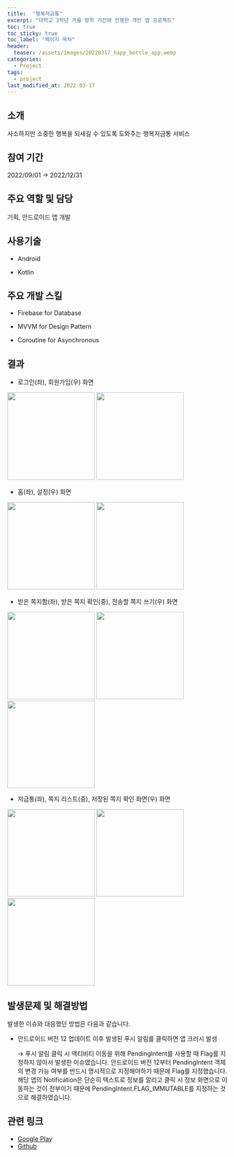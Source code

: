```yaml
---
title:  "행복저금통"
excerpt: "대학교 3학년 겨울 방학 기간에 진행한 개인 앱 프로젝트"
toc: true
toc_sticky: true
toc_label: "페이지 목차"
header:
  teaser: /assets/images/20220317_happ_bottle_app.webp
categories:
  - Project
tags:
  - project
last_modified_at: 2022-03-17
---
```


## 소개

사소하지만 소중한 행복을 되새길 수 있도록 도와주는 행복저금통 서비스<br/>

## 참여 기간

2022/09/01 → 2022/12/31<br/>


## 주요 역할 및 담당

기획, 안드로이드 앱 개발<br/>

## 사용기술

- Android
  
- Kotlin
  

## 주요 개발 스킬

- Firebase for Database
  
- MVVM for Design Pattern
  
- Coroutine for Asynchronous
  
  
## 결과

- 로그인(좌), 회원가입(우) 화면
  

 <img src="/assets/images/20220317_happy_bottle_login.jpeg" width="200"/> <img src="/assets/images/20220317_happy_bottle_sign_in.jpeg" width="200"/>

- 홈(좌), 설정(우) 화면
  

<img src="/assets/images/20220317_happy_bottle_home.gif" width="200"/> <img src="/assets/images/20220317_happy_bottle_settings.jpeg" width="200"/>

- 받은 쪽지함(좌), 받은 쪽지 확인(중), 전송할 쪽지 쓰기(우) 화면
  

<img src="/assets/images/20220317_happy_bottle_send_msg.jpeg" width="200"/> <img src="/assets/images/20220317_happy_bottle_check_send_msg.jpeg" width="200"/> <img src="/assets/images/20220317_happy_bottle_write_send_msg.jpeg" width="200"/>

- 저금통(좌), 쪽지 리스트(중), 저장된 쪽지 확인 화면(우) 화면
  

<img src="/assets/images/20220317_happy_bottle_check_bottle.jpeg" width="200"/> <img src="/assets/images/20220317_happy_bottle_check_save_msg.jpeg" width="200"/> <img src="/assets/images/20220317_happy_bottle_confirm_save_msg.jpeg" width="200"/>


## 발생문제 및 해결방법

발생한 이슈와 대응했던 방법은 다음과 같습니다.<br/>

- 안드로이드 버전 12 업데이트 이후 발생된 푸시 알림를 클릭하면 앱 크러시 발생
  
  → 푸시 알림 클릭 시 액티비티 이동을 위해 PendingIntent를 사용할 때 Flag를 지정하지 않아서 발생한 이슈였습니다. 안드로이드 버전 12부터 PendingIntent 객체의 변경 가능 여부를 반드시 명시적으로 지정해야하기 때문에 Flag를 지정했습니다. 해당 앱의 Notification은 단순히 텍스트로 정보를 알리고 클릭 시 정보 화면으로 이동하는 것이 전부이기 때문에 PendingIntent.FLAG_IMMUTABLE를 지정하는 것으로 해결하였습니다. 
  
## 관련 링크

- [Google Play](https://play.google.com/store/apps/details?id=kr.co.yeeunlee.own.project1.mywriting&hl=ko)
- [Github](https://github.com/YeeunLee8245/HappyBottle-Android)
